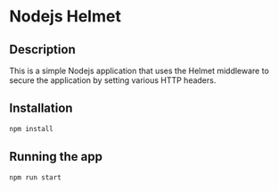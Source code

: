 # Nodejs Helmet

## Description

This is a simple Nodejs application that uses the Helmet middleware to secure the application by setting various HTTP headers.

## Installation

```bash
npm install
```

## Running the app

```bash
npm run start
```
